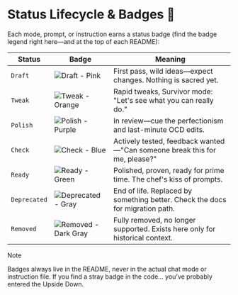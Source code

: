 # Status Lifecycle & Badges 🌈

Each mode, prompt, or instruction earns a status badge (find the badge legend right here—and at the top of each README):

| Status | Badge | Meaning |
| - | - | - |
| `Draft` | ![Draft - Pink](https://img.shields.io/badge/status-draft-F72585.svg) | First pass, wild ideas—expect changes. Nothing is sacred yet. |
| `Tweak` | ![Tweak - Orange](https://img.shields.io/badge/status-tweak-FB5607.svg) | Rapid tweaks, Survivor mode: "Let's see what you can really do." |
| `Polish` | ![Polish - Purple](https://img.shields.io/badge/status-polish-9B5DE5.svg) | In review—cue the perfectionism and last-minute OCD edits. |
| `Check` | ![Check - Blue](https://img.shields.io/badge/status-check-3A86FF.svg) | Actively tested, feedback wanted—"Can someone break this for me, please?" |
| `Ready` | ![Ready - Green](https://img.shields.io/badge/status-ready-007F5F.svg) | Polished, proven, ready for prime time. The chef's kiss of prompts. |
| `Deprecated` | ![Deprecated - Gray](https://img.shields.io/badge/status-deprecated-A0A0A0.svg) | End of life. Replaced by something better. Check the docs for migration path. |
| `Removed` | ![Removed - Dark Gray](https://img.shields.io/badge/status-removed-4B4B4B.svg) | Fully removed, no longer supported. Exists here only for historical context. |

> [!Note]
>
> Badges always live in the README, never in the actual chat mode or instruction file. If you find a stray badge in the code... you’ve probably entered the Upside Down.
